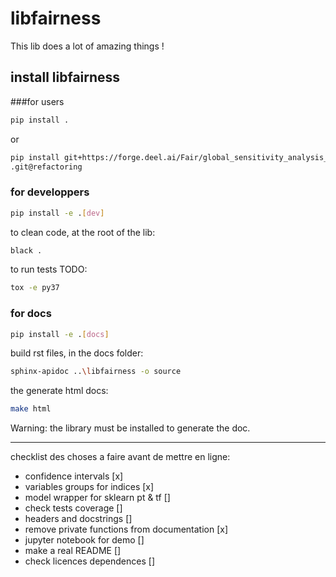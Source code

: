 libfairness
===========

This lib does a lot of amazing things !


install libfairness
-------------------

###for users

```bash
pip install .
```

or 

```bash
pip install git+https://forge.deel.ai/Fair/global_sensitivity_analysis_fairness
.git@refactoring
```

### for developpers

```bash
pip install -e .[dev]
```

to clean code, at the root of the lib:
```bash
black .
```

to run tests TODO:
```bash
tox -e py37
```

### for docs

```bash
pip install -e .[docs]
```

build rst files, in the docs folder:
```bash
sphinx-apidoc ..\libfairness -o source
```
the generate html docs:
```bash
make html
```
Warning: the library must be installed to generate the doc.

-----------------------------------

checklist des choses a faire avant de mettre en ligne:
- confidence intervals [x]
- variables groups for indices [x]
- model wrapper for sklearn pt & tf []
- check tests coverage []
- headers and docstrings []
- remove private functions from documentation [x]
- jupyter notebook for demo []
- make a real README []
- check licences dependences []